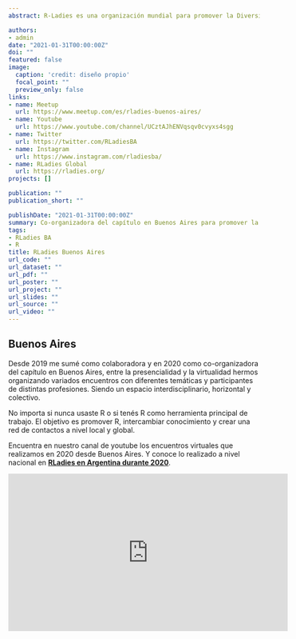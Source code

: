 ```yaml
---
abstract: R-Ladies es una organización mundial para promover la Diversidad de Género en la comunidad R. 

authors:
- admin
date: "2021-01-31T00:00:00Z"
doi: ""
featured: false
image:
  caption: 'credit: diseño propio'
  focal_point: ""
  preview_only: false
links:
- name: Meetup
  url: https://www.meetup.com/es/rladies-buenos-aires/
- name: Youtube
  url: https://www.youtube.com/channel/UCztAJhENVqsqv0cvyxs4sgg
- name: Twitter
  url: https://twitter.com/RLadiesBA
- name: Instagram
  url: https://www.instagram.com/rladiesba/
- name: RLadies Global
  url: https://rladies.org/
projects: []

publication: ""
publication_short: ""

publishDate: "2021-01-31T00:00:00Z"
summary: Co-organizadora del capítulo en Buenos Aires para promover la diversidad de Género(s) en la comunidad R.
tags:
- RLadies BA
- R
title: RLadies Buenos Aires
url_code: ""
url_dataset: ""
url_pdf: ""
url_poster: ""
url_project: ""
url_slides: ""
url_source: ""
url_video: ""
---
```



## Buenos Aires

Desde 2019 me sumé como colaboradora y en 2020 como co-organizadora del capítulo en Buenos Aires, entre la presencialidad y la virtualidad hermos organizando variados encuentros con diferentes temáticas y participantes de distintas profesiones. Siendo un espacio interdisciplinario, horizontal y colectivo. 


No importa si nunca usaste R o si tenés R como herramienta principal de trabajo. El objetivo es promover R, intercambiar conocimiento y crear una red de contactos a nivel local y global. 


Encuentra en nuestro canal de youtube los encuentros virtuales que realizamos en 2020 desde Buenos Aires. Y conoce lo realizado a nivel nacional en [**RLadies en Argentina durante 2020**](https://rladiesenargentina.github.io/Resumen_meetups_2020/index.html).

<iframe width="560" height="315" src="https://www.youtube.com/embed/BN1j2TReP2Q" title="YouTube video player" frameborder="0" allow="accelerometer; autoplay; clipboard-write; encrypted-media; gyroscope; picture-in-picture" allowfullscreen></iframe>


